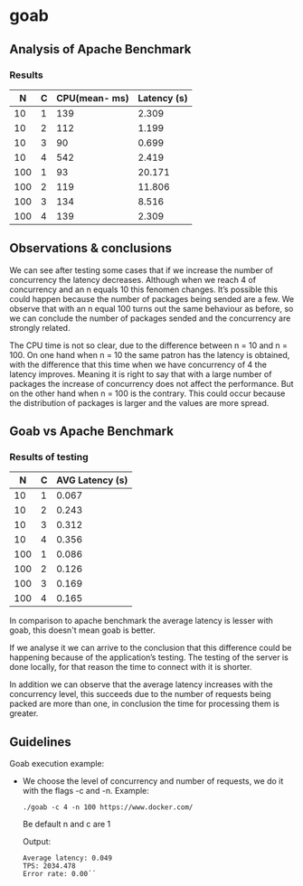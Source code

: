 # goab

## Analysis of Apache Benchmark

### Results

 N | C | CPU(mean- ms) | Latency (s) 
--- | ---| --- | ---
10  |1 |139| 2.309
10  |2 |112| 1.199
10  |3 |90| 0.699
10  |4 |542| 2.419
100 |1 |93| 20.171
100 |2 |119| 11.806
100  |3 |134| 8.516
100  |4 |139| 2.309

## Observations & conclusions

We can see after testing some cases that if we increase the number of concurrency the latency decreases. Although when we reach 4 of concurrency and an n equals 10 this fenomen changes. It’s possible this could happen because the number of packages being sended are a few. We observe that with an n equal 100 turns out the same behaviour as before, so we can conclude the number of packages sended and the concurrency are strongly related. 

The CPU time is not so clear, due to the difference between n = 10 and n = 100. On one hand when  n = 10 the same patron has the latency is obtained, with the difference that this time when we have concurrency of 4 the latency improves. Meaning it is right to say that with a large number of packages the increase of concurrency does not affect the performance. But on the other hand when n = 100 is the contrary. This could occur because the distribution of packages is larger and the values are more spread.

## Goab vs Apache Benchmark

### Results of testing

 N | C | AVG Latency (s) 
--- | --- | ---
10  |1 | 0.067
10  |2 | 0.243
10  |3 | 0.312
10  |4 | 0.356
100 |1 | 0.086
100 |2 | 0.126
100 |3 | 0.169
100 |4 | 0.165

In comparison to apache benchmark the average latency is lesser with goab, this doesn't mean goab is better. 

If we analyse it we can arrive to the conclusion that this difference could be happening because of the application’s testing. The testing of the server is done locally, for that reason the time to connect with it is shorter.

In addition we can observe  that the average latency increases with the concurrency level, this succeeds due to the number of requests being packed are more than one, in conclusion the time for processing them is greater. 


## Guidelines

Goab execution example:
  - We choose the level of concurrency and number of requests, we do it with  the flags -c and -n. Example: 
      
      `./goab -c 4 -n 100 https://www.docker.com/`
     
      Be default n and c are 1

      Output: 
      
        Average latency: 0.049
        TPS: 2034.478
        Error rate: 0.00´´
      
      





